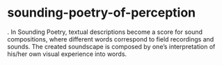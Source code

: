 sounding-poetry-of-perception
=============================

. In Sounding Poetry, textual descriptions become a score for sound compositions, where different words correspond to field recordings and sounds. The created soundscape is composed by one’s interpretation of his/her own visual experience into words. 
